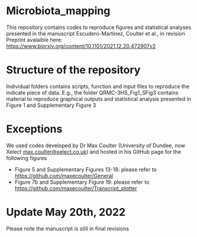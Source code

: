 # Microbiota_mapping
This repository contains codes to reproduce figures and statistical analyses presented in the manuscript Escudero-Martinez, Coulter et al., in revision
Preprint avalaible here: https://www.biorxiv.org/content/10.1101/2021.12.20.472907v2

# Structure of the repository
Individual folders contains scripts, function and input files to reproduce the indicate piece of data. E.g., the folder QRMC-3HS_Fig1_SFig3 contains material to reproduce graphical outputs and statistical analysis presented in Figure 1 and Supplementary Figure 3

# Exceptions
We used codes developed by Dr Max Coulter (University of Dundee, now Xelect max.coulter@xelect.co.uk) and hosted in his GitHub page for the following figures
- Figure 5 and Supplementary Figures 13-18: please refer to https://github.com/maxecoulter/General
- Figure 7b and Supplementary Figure 19: please refer to https://github.com/maxecoulter/Transcript_plotter

# Update May 20th, 2022
Please note the manuscript is still in final revisions
